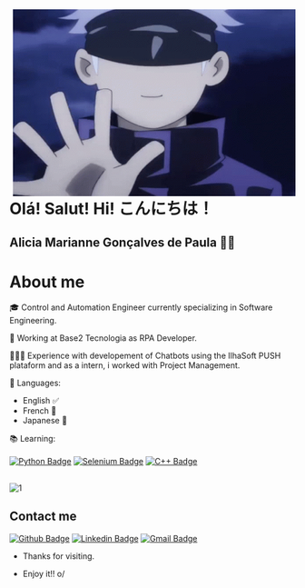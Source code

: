 <img align="right" width="498" height="329" src="https://github.com/aliciamarianne1507/aliciamarianne1507/blob/main/Imagens/tenor.gif">
 
# Olá! Salut! Hi! こんにちは！
## Alicia Marianne Gonçalves de Paula 👩‍💻

# About me

🎓 Control and Automation Engineer currently specializing in Software Engineering.

🤖 Working at Base2 Tecnologia as RPA Developer.

👩🏻‍💻 Experience with developement of Chatbots using the IlhaSoft PUSH plataform and as a intern, i worked with Project Management.

💬 Languages:
    <ul>
        <li>English ✅</li>
        <li>French 📝 </li>
        <li>Japanese 📝</li>
    </ul>

📚 Learning:<br></br>
[![Python Badge](https://img.shields.io/badge/-Python-00f?style=flat-square&logo=Python&logoColor=blue&link=link_do_seu_perfil_no_github)](https://www.python.org/)
[![Selenium Badge](https://img.shields.io/badge/-Selenium-32CD32?style=flat-square&logo=Selenium&logoColor=green&link=link_do_seu_perfil_no_github)](https://www.selenium.dev/)
[![C++ Badge](https://img.shields.io/badge/-C++-FF0000?style=flat-square&logo=C++&logoColor=purple&link=link_do_seu_perfil_no_github)](https://docs.microsoft.com/pt-br/visualstudio/get-started/csharp/?view=vs-2019)


##

![1](https://github-readme-stats.vercel.app/api/top-langs/?username=aliciamarianne1507&theme=gruvbox)
 

 
## Contact me 
[![Github Badge](https://img.shields.io/badge/-Github-000?style=flat-square&logo=Github&logoColor=white&link=link_do_seu_perfil_no_github)](https://github.com/aliciamarianne1507)
[![Linkedin Badge](https://img.shields.io/badge/-LinkedIn-blue?style=flat-square&logo=Linkedin&logoColor=white&link=link_do_seu_perfil_no_linkedin)](https://www.linkedin.com/in/alicia-gon%C3%A7alves-a301171/)
[![Gmail Badge](https://img.shields.io/badge/-Gmail-c14438?style=flat-square&logo=Gmail-Pessoal&logoColor=white&link=mailto:seu_email)](mailto:aliciadepaulaeng@gmail.com)


- Thanks for visiting. 
 
- Enjoy it!! o/
